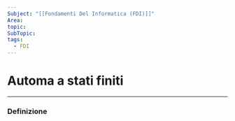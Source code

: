 ```yaml
---
Subject: "[[Fondamenti Del Informatica (FDI)]]"
Area: 
topic: 
SubTopic: 
tags:
  - FDI
---
```


# Automa a stati finiti
---

### Definizione